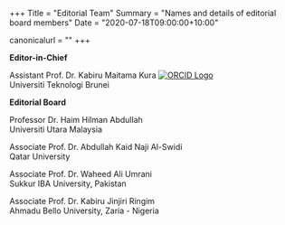 +++
Title = "Editorial Team"
Summary = "Names and details of editorial board members"
Date = "2020-07-18T09:00:00+10:00"

canonicalurl = ""
+++

**Editor-in-Chief**

Assistant Prof. Dr. Kabiru Maitama Kura [![ORCID Logo](/img/orcid.png)](https://orcid.org/0000-0001-7863-2604)  
Universiti Teknologi Brunei

**Editorial Board**

Professor Dr. Haim Hilman Abdullah             
Universiti Utara Malaysia

Associate Prof. Dr. Abdullah Kaid Naji Al-Swidi                        
Qatar University

Associate Prof. Dr. Waheed Ali Umrani                         
Sukkur IBA University, Pakistan

Associate Prof. Dr. Kabiru Jinjiri Ringim       
Ahmadu Bello University, Zaria - Nigeria


